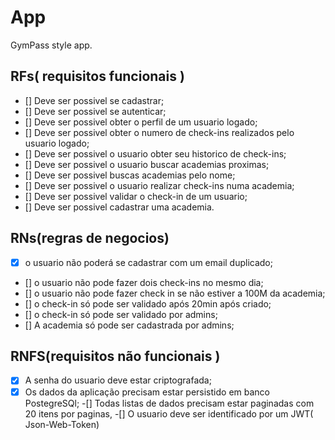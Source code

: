 # App
GymPass style app.

## RFs( requisitos funcionais )

- [] Deve ser possivel se cadastrar; 
- [] Deve ser possivel se autenticar;
- [] Deve ser possivel obter o perfil de um usuario logado;
- [] Deve ser possivel obter o numero de check-ins realizados pelo usuario logado;
- [] Deve ser possivel o usuario obter seu historico de check-ins;
- [] Deve ser possivel o usuario buscar academias proximas;
- [] Deve ser possivel buscas academias pelo nome;
- [] Deve ser possivel o usuario realizar check-ins numa academia;
- [] Deve ser possivel validar o check-in de um usuario;
- [] Deve ser possivel cadastrar uma academia.



## RNs(regras de negocios)

- [x] o usuario não poderá se cadastrar com um email duplicado;
- [] o usuario não pode fazer dois check-ins no mesmo dia;
- [] o usuario não pode fazer check in se não estiver a 100M da academia;
- [] o check-in só pode ser validado após 20min  após criado;
- [] o check-in só pode ser validado por admins;
- [] A academia só pode ser cadastrada por admins;


## RNFS(requisitos não funcionais )

-[x] A senha do usuario deve estar criptografada;
-[x] Os dados da aplicação precisam estar persistido em banco PostegreSQl;
-[] Todas listas de dados precisam estar paginadas com 20 itens por paginas,
-[] O usuario deve ser identificado por um JWT( Json-Web-Token)